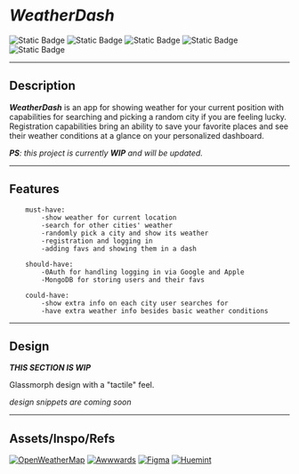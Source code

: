 # _WeatherDash_

![Static Badge](https://img.shields.io/badge/Next.js-252423?logo=next.js)
![Static Badge](https://img.shields.io/badge/TypeScript-252423?logo=typescript)
![Static Badge](https://img.shields.io/badge/Tailwind-252423?logo=tailwindcss)
![Static Badge](https://img.shields.io/badge/MongoDB-252423?logo=mongodb)
![Static Badge](https://img.shields.io/badge/Prettier-252423?logo=prettier)

---

## Description

***WeatherDash*** is an app for showing weather for your current position with 
capabilities for searching and picking a random city if you are feeling lucky.
Registration capabilities bring an ability to save your favorite places and see 
their weather conditions at a glance on your personalized dashboard.

_**PS**: this project is currently **WIP** and will be updated._

---

## Features

```
    must-have:
        -show weather for current location
        -search for other cities' weather
        -randomly pick a city and show its weather
        -registration and logging in
        -adding favs and showing them in a dash
        
    should-have:
        -0Auth for handling logging in via Google and Apple
        -MongoDB for storing users and their favs
        
    could-have:
        -show extra info on each city user searches for
        -have extra weather info besides basic weather conditions
```

---

## Design

***THIS SECTION IS WIP***

Glassmorph design with a "tactile" feel.

_design snippets are coming soon_

---

## Assets/Inspo/Refs

[![OpenWeatherMap](https://img.shields.io/badge/OpenWeatherMap-252423)](https://openweathermap.org/)
[![Awwwards](https://img.shields.io/badge/Awwwards-252423?logo=awwwards)](https://www.awwwards.com/)
[![Figma](https://img.shields.io/badge/Figma-252423?logo=figma)](https://www.figma.com/)
[![Huemint](https://img.shields.io/badge/Huemint-252423?logo=huemint)](https://www.huemint.com/)